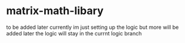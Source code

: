 # matrix-math-libary

to be added later
currently im just setting up the logic but more will be added later
the logic will stay in the currnt logic branch
